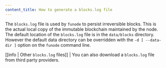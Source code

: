 ```yaml
---
content_title: How to generate a blocks.log file
---
```


The `blocks.log` file is used by `funode` to persist irreversible blocks. This is the actual local copy of the immutable blockchain maintained by the node. The default location of the `blocks.log` file is in the `data/blocks` directory. However the default data directory can be overridden with the `-d [ --data-dir ]` option on the `funode` command line.

[[info | Other `blocks.log` files]]
| You can also download a `blocks.log` file from third party providers.
